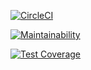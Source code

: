 [![CircleCI](https://circleci.com/gh/appcrossings/appconfig-service/tree/master.svg?style=svg)](https://circleci.com/gh/appcrossings/appconfig-service/tree/master)

[![Maintainability](https://api.codeclimate.com/v1/badges/79b75bef80e621a12992/maintainability)](https://codeclimate.com/github/appcrossings/appconfig-service/maintainability)

[![Test Coverage](https://api.codeclimate.com/v1/badges/79b75bef80e621a12992/test_coverage)](https://codeclimate.com/github/appcrossings/appconfig-service/test_coverage)